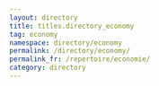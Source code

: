 ```yaml
---
layout: directory
title: titles.directory_economy
tag: economy
namespace: directory/economy
permalink: /directory/economy/
permalink_fr: /repertoire/economie/
category: directory
---
```


